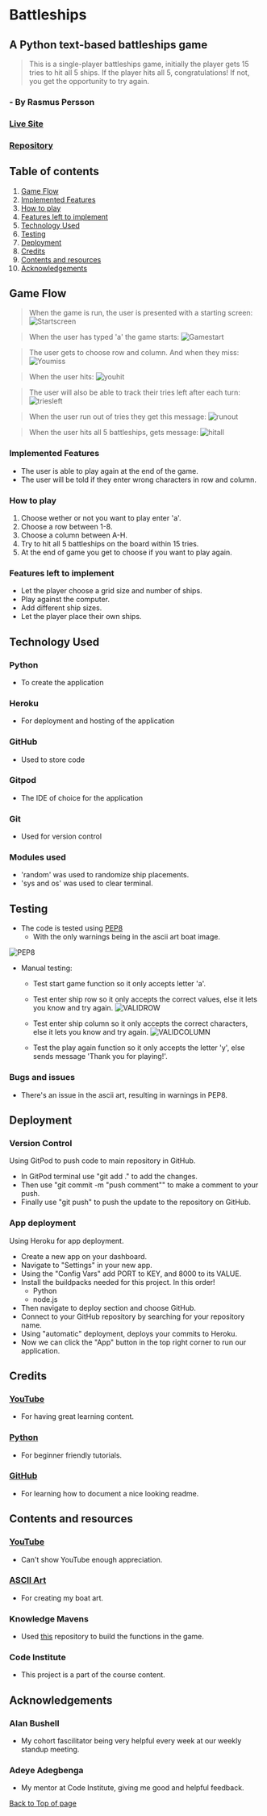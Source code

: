 # Battleships

## A Python text-based battleships game
> This is a single-player battleships game, initially the player gets 15 tries to hit all 5 ships.
> If the player hits all 5, congratulations!
> If not, you get the opportunity to try again.

### - By Rasmus Persson

### [Live Site](https://my-battleship-game1.herokuapp.com/)

### [Repository](https://github.com/Mysanthropium/Battleships)

## Table of contents

1. [Game Flow](#Game-Flow)
2. [Implemented Features](#Implemented-Features)
3. [How to play](#How-to-play)
4. [Features left to implement](#Features-left-to-implement)
5. [Technology Used](#Technology-Used)
6. [Testing](#Testing)
7. [Deployment](#Deployment)
8. [Credits](#Credits)
9. [Contents and resources](#Contents-and-resources)
10. [Acknowledgements](#Acknowledgements)

## Game Flow
> When the game is run, the user is presented with a starting screen:
![Startscreen](assets/images/startscreen3.jpg)

> When the user has typed 'a' the game starts:
![Gamestart](assets/images/triesleft1.jpg)

> The user gets to choose row and column. And when they miss:
![Youmiss](assets/images/youmiss.jpg)

> When the user hits:
![youhit](assets/images/youhit.jpg)

> The user will also be able to track their tries left after each turn:
![triesleft](assets/images/triesleft.jpg)

> When the user run out of tries they get this message:
![runout](assets/images/runout2.jpg)

> When the user hits all 5 battleships, gets message:
![hitall](assets/images/hitall.jpg)

### Implemented Features
* The user is able to play again at the end of the game.
* The user will be told if they enter wrong characters in row and column.

### How to play
1. Choose wether or not you want to play enter 'a'.
2. Choose a row between 1-8.
3. Choose a column between A-H.
4. Try to hit all 5 battleships on the board within 15 tries.
5. At the end of game you get to choose if you want to play again.

### Features left to implement
* Let the player choose a grid size and number of ships.
* Play against the computer.
* Add different ship sizes.
* Let the player place their own ships.

## Technology Used
### Python
* To create the application

### Heroku
* For deployment and hosting of the application

### GitHub
* Used to store code

### Gitpod
* The IDE of choice for the application

### Git
* Used for version control

### Modules used
* 'random' was used to randomize ship placements.
* 'sys and os' was used to clear terminal.

## Testing
* The code is tested using [PEP8](https://pep8ci.herokuapp.com/)
   * With the only warnings being in the ascii art boat image.

![PEP8](assets/images/pep8.jpg)

* Manual testing:
   * Test start game function so it only accepts letter 'a'.
   * Test enter ship row so it only accepts the correct values, else it lets you know and try again.
   ![VALIDROW](assets/images/validrow.jpg)

   * Test enter ship column so it only accepts the correct characters, else it lets you know and try again.
   ![VALIDCOLUMN](assets/images/validcolumn.jpg)
   
   * Test the play again function so it only accepts the letter 'y', else sends message 'Thank you for playing!'.

### Bugs and issues
* There's an issue in the ascii art, resulting in warnings in PEP8.

## Deployment
### Version Control
Using GitPod to push code to main repository in GitHub.
* In GitPod terminal use "git add ." to add the changes.
* Then use "git commit -m "push comment"" to make a comment to your push.
* Finally use "git push" to push the update to the repository on GitHub.

### App deployment
Using Heroku for app deployment.
* Create a new app on your dashboard.
* Navigate to "Settings" in your new app.
* Using the "Config Vars" add PORT to KEY, and 8000 to its VALUE.
* Install the buildpacks needed for this project. In this order!
   * Python
   * node.js
* Then navigate to deploy section and choose GitHub.
* Connect to your GitHub repository by searching for your repository name.
* Using "automatic" deployment, deploys your commits to Heroku.
* Now we can click the "App" button in the top right corner to run our application.

## Credits
### [YouTube](https://www.youtube.com/)
* For having great learning content.

### [Python](python.org)
* For beginner friendly tutorials.

### [GitHub](docs.github.com)
* For learning how to document a nice looking readme.

## Contents and resources
### [YouTube](https://www.youtube.com/)
* Can't show YouTube enough appreciation.

### [ASCII Art](https://www.asciiart.eu/)
* For creating my boat art.

### Knowledge Mavens
* Used [this](https://github.com/gbrough/battleship/blob/main/single_player.py) repository to build the functions in the game.

### Code Institute
* This project is a part of the course content.

## Acknowledgements
### Alan Bushell
* My cohort fascilitator being very helpful every week at our weekly standup meeting.

### Adeye Adegbenga
* My mentor at Code Institute, giving me good and helpful feedback.


[Back to Top of page](#battleships)


